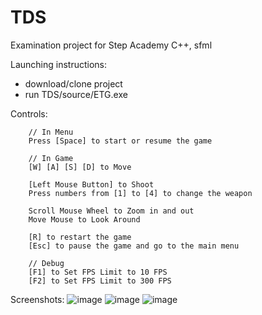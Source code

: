 # TDS
Examination project for Step Academy
C++, sfml

Launching instructions:
- download/clone project
- run TDS/source/ETG.exe

Controls:

        // In Menu
        Press [Space] to start or resume the game

        // In Game
        [W] [A] [S] [D] to Move
        
        [Left Mouse Button] to Shoot
        Press numbers from [1] to [4] to change the weapon

        Scroll Mouse Wheel to Zoom in and out
        Move Mouse to Look Around

        [R] to restart the game
        [Esc] to pause the game and go to the main menu

        // Debug
        [F1] to Set FPS Limit to 10 FPS
        [F2] to Set FPS Limit to 300 FPS

Screenshots:
![image](https://github.com/Qonus/TDS/assets/94901082/6ba65f31-1fab-4dce-a55c-1a69d4159e3d)
![image](https://github.com/Qonus/TDS/assets/94901082/b592feb8-ab06-4c01-af5e-63d5bbb1478b)
![image](https://github.com/Qonus/TDS/assets/94901082/fb426f80-0629-4562-9bba-64e9daed1c57)
